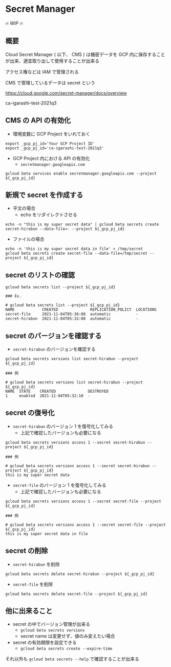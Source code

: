 # Secret Manager

:fire: WIP :fire:

## 概要

Cloud Secret Manager ( 以下、 CMS ) は機密データを GCP 内に保存することが出来、適宜取り出して使用することが出来る

アクセス権などは IAM で管理される

CMS で管理しているデータは secret という

https://cloud.google.com/secret-manager/docs/overview



ca-igarashi-test-2021q3
## CMS の API の有効化

+ 環境変数に GCP Project をいれておく

```
export _gcp_pj_id='Your GCP Project ID'
export _gcp_pj_id='ca-igarashi-test-2021q3'
```


+ GCP Project 内における API の有効化
  + `secretmanager.googleapis.com`

```
gcloud beta services enable secretmanager.googleapis.com --project ${_gcp_pj_id}
```

## 新規で secret を作成する

+ 平文の場合
  + echo をリダイレクトさせる

```
echo -n "this is my super secret data" | gcloud beta secrets create secret-hirabun --data-file=- --project ${_gcp_pj_id}
```

+ ファイルの場合

```
echo -n 'this is my super secret data in file' > /tmp/secret
gcloud beta secrets create secret-file --data-file=/tmp/secret --project ${_gcp_pj_id}
```

## secret のリストの確認

```
gcloud beta secrets list --project ${_gcp_pj_id}
```
```
### Ex.

# gcloud beta secrets list --project ${_gcp_pj_id}
NAME            CREATED              REPLICATION_POLICY  LOCATIONS
secret-file     2021-11-04T05:36:08  automatic           -
secret-hirabun  2021-11-04T05:32:08  automatic           -
```

## secret のバージョンを確認する

+ `secret-hirabun` のバージョンを確認する

```
gcloud beta secrets versions list secret-hirabun --project ${_gcp_pj_id}
```
```
### 例

# gcloud beta secrets versions list secret-hirabun --project ${_gcp_pj_id}
NAME  STATE    CREATED              DESTROYED
1     enabled  2021-11-04T05:32:10  -
```

## secret の復号化

+ `secret-hirabun` のバージョン 1 を復号化してみる
  + 上記で確認したバージョンも必要になる

```
gcloud beta secrets versions access 1 --secret secret-hirabun --project ${_gcp_pj_id}
```
```
### 例

# gcloud beta secrets versions access 1 --secret secret-hirabun --project ${_gcp_pj_id}
this is my super secret data
```

+ `secret-file` のバージョン 1 を復号化してみる
  + 上記で確認したバージョンも必要になる

```
gcloud beta secrets versions access 1 --secret secret-file --project ${_gcp_pj_id}
```
```
### 例

# gcloud beta secrets versions access 1 --secret secret-file --project ${_gcp_pj_id}
this is my super secret data in file
```

## secret の削除

+ `secret-hirabun` を削除

```
gcloud beta secrets delete secret-hirabun --project ${_gcp_pj_id}
```

+ `secret-file` を削除

```
gcloud beta secrets delete secret-file --project ${_gcp_pj_id}
```

## 他に出来ること

+ secret の中でバージョン管理が出来る
  + `gcloud beta secrets versions`
  + secret name は変更せず、値のみ変えたい場合
+ secret の有効期限を設定できる
  + `gcloud beta secrets create --expire-time`

それ以外も `gcloud beta secrets --help` で確認することが出来る
